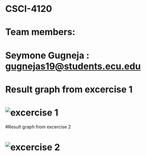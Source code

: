# CSCI-4120

# Team members:
# Seymone Gugneja : gugnejas19@students.ecu.edu

# Result graph from excercise 1
# ![excercise 1](data/excercise1.png)

#Result graph from excercise 2
# ![excercise 2](data/excercise2.png)
